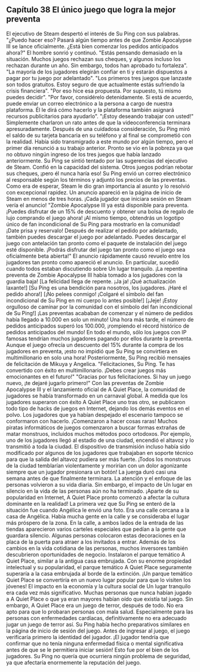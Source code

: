 
## Capítulo 38 El único juego que logra la mejor preventa


El ejecutivo de Steam despertó el interés de Su Ping con sus palabras.
"¿Puedo hacer eso? Pasará algún tiempo antes de que Zombie Apocalypse III se lance oficialmente. ¿Está bien comenzar los pedidos anticipados ahora?"
El hombre sonrió y continuó.
"Estás pensando demasiado en la situación. Muchos juegos rechazan sus cheques, y algunos incluso los rechazan durante un año. Sin embargo, todos han aprobado tu fortaleza".
"La mayoría de los jugadores elegirán confiar en ti y estarán dispuestos a pagar por tu juego por adelantado".
"Los primeros tres juegos que lanzaste son todos gratuitos. Estoy seguro de que actualmente estás sufriendo la crisis financiera".
"Por eso hice esa propuesta. Por supuesto, tú mismo puedes decidir".
"Por favor, considérelo detenidamente. Si está de acuerdo, puede enviar un correo electrónico a la persona a cargo de nuestra plataforma. Él le dirá cómo hacerlo y la plataforma también asignará recursos publicitarios para ayudarlo".
"¡Estoy deseando trabajar con usted!"
Simplemente charlaron un rato antes de que la videoconferencia terminara apresuradamente.
Después de una cuidadosa consideración, Su Ping miró el saldo de su tarjeta bancaria en su teléfono y al final se comprometió con la realidad.
Había sido transmigrado a este mundo por algún tiempo, pero el primer día renunció a su trabajo anterior.
Pronto se vio en la pobreza ya que no obtuvo ningún ingreso de los tres juegos que había lanzado anteriormente.
Su Ping se sintió tentado por las sugerencias del ejecutivo de Steam.
Confió en la capacidad del sistema. Otros juegos podrían rebotar sus cheques, ¡pero él nunca haría eso!
Su Ping envió un correo electrónico al responsable según los términos y adjuntó los precios de las preventas.
Como era de esperar, Steam le dio gran importancia al asunto y lo resolvió con excepcional rapidez.
Un anuncio apareció en la página de inicio de Steam en menos de tres horas.
¡Cada jugador que iniciara sesión en Steam vería el anuncio!
"Zombie Apocalypse III ya está disponible para preventa. ¡Puedes disfrutar de un 15% de descuento y obtener una bolsa de regalo de lujo comprando el juego ahora!
¡Al mismo tiempo, obtendrás un logotipo único de fan incondicional de Su Ping para mostrarlo en la comunidad!
¡Date prisa y reservalo! Después de realizar el pedido por adelantado, también puedes descargar el juego por adelantado. Puedes descargar el juego con antelación tan pronto como el paquete de instalación del juego esté disponible. ¡Podrás disfrutar del juego tan pronto como el juego sea oficialmente beta abierta!"
El anuncio rápidamente causó revuelo entre los jugadores tan pronto como apareció el anuncio.
En particular, sucedió cuando todos estaban discutiendo sobre Un lugar tranquilo. ¡La repentina preventa de Zombie Apocalypse III había tomado a los jugadores con la guardia baja!
[La felicidad llega de repente. ¡Ja ja! ¡Qué actualización laxante!]
[Su Ping es una bendición para nosotros, los jugadores. ¡Haré el pedido ahora!]
[¡No pelees conmigo! ¡Colgaré el símbolo del fan incondicional de Su Ping en mi cuerpo lo antes posible!]
[¡Jeje! ¡Estoy orgulloso de caminar por la comunidad con el símbolo del fan incondicional de Su Ping!]
¡Las preventas acababan de comenzar y el número de pedidos había llegado a 10.000 en solo un minuto!
Una hora más tarde, el número de pedidos anticipados superó los 100.000, ¡rompiendo el récord histórico de pedidos anticipados del mundo!
En todo el mundo, sólo los juegos con IP famosas tendrían muchos jugadores pagando por ellos durante la preventa.
Aunque el juego ofrecía un descuento del 15% durante la compra de los jugadores en preventa, ¡esto no impidió que Su Ping se convirtiera en multimillonario en solo una hora!
Posteriormente, Su Ping recibió mensajes de felicitación de Mikuya y Angelica.
"Felicitaciones, Su Ping. Te has convertido con éxito en multimillonario. ¡Debes crear juegos más emocionantes en el futuro!"
"Gracias por tus felicitaciones. Si hay un juego nuevo, ¡te dejaré jugarlo primero!"
Con las preventas de Zombie Apocalypse III y el lanzamiento oficial de A Quiet Place, la comunidad de jugadores se había transformado en un carnaval global.
A medida que los jugadores superaron con éxito A Quiet Place uno tras otro, se publicaron todo tipo de hacks de juegos en Internet, dejando los demás eventos en el polvo.
Los jugadores que ya habían despejado el escenario tampoco se conformaron con hacerlo. ¡Comenzaron a hacer cosas raras!
Muchos piratas informáticos de juegos comenzaron a buscar formas extrañas de matar monstruos, incluidos muchos métodos poco ortodoxos.
Por ejemplo, uno de los jugadores llegó al estadio de una ciudad, encendió el altavoz y lo transmitió a toda la ciudad.
El dispositivo de transmisión incluso había sido modificado por algunos de los jugadores que trabajaban en soporte técnico para que la salida del altavoz pudiera ser más fuerte.
¡Todos los monstruos de la ciudad temblarían violentamente y morirían con un dolor agonizante siempre que un jugador presionara un botón!
La juerga duró casi una semana antes de que finalmente terminara.
La atención y el enfoque de las personas volvieron a su vida diaria.
Sin embargo, el impacto de Un lugar en silencio en la vida de las personas aún no ha terminado.
¡Aparte de su popularidad en Internet, A Quiet Place pronto comenzó a afectar la cultura dominante en la realidad!
La primera vez que Su Ping se enteró de la situación fue cuando Angélica le envió una foto.
Era una calle cercana a la casa de Angélica. Había mucha gente en la calle y se consideraba el lugar más próspero de la zona.
En la calle, a ambos lados de la entrada de las tiendas aparecieron varios carteles especiales que pedían a la gente que guardara silencio.
Algunas personas colocaron estas decoraciones en la placa de la puerta para atraer a los invitados a entrar.
Además de los cambios en la vida cotidiana de las personas, muchos inversores también descubrieron oportunidades de negocio.
Instalaron el parque temático A Quiet Place, similar a la antigua casa embrujada.
Con su enorme propiedad intelectual y su popularidad, el parque temático A Quiet Place seguramente superaría a la casa embrujada al borde de la extinción. ¡Un parque temático Quiet Place se convertiría en un nuevo lugar popular para que lo visiten los jóvenes!
El impacto en la economía y la cultura social de Un lugar tranquilo era cada vez más significativo.
Muchas personas que nunca habían jugado a A Quiet Place o que ya eran mayores habían oído que existía tal juego.
Sin embargo, A Quiet Place era un juego de terror, después de todo. No era apto para que lo probaran personas con mala salud.
Especialmente para las personas con enfermedades cardíacas, definitivamente no era adecuado jugar un juego de terror así.
Su Ping había hecho preparativos similares en la página de inicio de sesión del juego.
Antes de ingresar al juego, el juego verificaría primero la identidad del jugador. ¡El jugador tendría que confirmar que no tenía ninguna enfermedad física o mental significativa antes de que se le permitiera iniciar sesión!
Esto fue por el bien de los jugadores. Su Ping no quería que ocurriera ningún problema de seguridad, ya que afectaría enormemente la reputación del juego.

